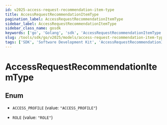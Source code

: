 ```yaml
---
id: v2025-access-request-recommendation-item-type
title: AccessRequestRecommendationItemType
pagination_label: AccessRequestRecommendationItemType
sidebar_label: AccessRequestRecommendationItemType
sidebar_class_name: gosdk
keywords: ['go', 'Golang', 'sdk', 'AccessRequestRecommendationItemType', 'V2025AccessRequestRecommendationItemType'] 
slug: /tools/sdk/go/v2025/models/access-request-recommendation-item-type
tags: ['SDK', 'Software Development Kit', 'AccessRequestRecommendationItemType', 'V2025AccessRequestRecommendationItemType']
---
```


# AccessRequestRecommendationItemType

## Enum


* `ACCESS_PROFILE` (value: `"ACCESS_PROFILE"`)

* `ROLE` (value: `"ROLE"`)


